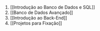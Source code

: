 1. [[Introdução ao Banco de Dados e SQL]]
2. [[Banco de Dados Avançado]]
3. [[Introdução ao Back-End]]
4. [[Projetos para Fixação]]